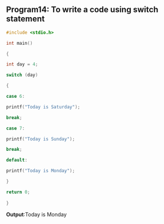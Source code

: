 ## Program14: To write a code using switch statement
```C
#include <stdio.h>

int main()

{

int day = 4;

switch (day) 

{

case 6:

printf("Today is Saturday");

break;

case 7:

printf("Today is Sunday");

break;

default:

printf("Today is Monday");

}

return 0; 
 
}
```
**Output**:Today is Monday
